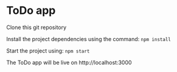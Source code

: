 # ToDo app

Clone this git repository

Install the project dependencies using the command:
`npm install`

Start the project using:
`npm start`

The ToDo app will be live on http://localhost:3000
